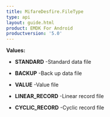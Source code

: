 ```yaml
---
title: MifareDesfire.FileType
type: api
layout: guide.html
product: EMDK For Android
productversion: '5.0'
---
```





**Values:**

* **STANDARD** -Standard data file

* **BACKUP** -Back up data file

* **VALUE** -Value file

* **LINEAR_RECORD** -Linear record file

* **CYCLIC_RECORD** -Cyclic record file





